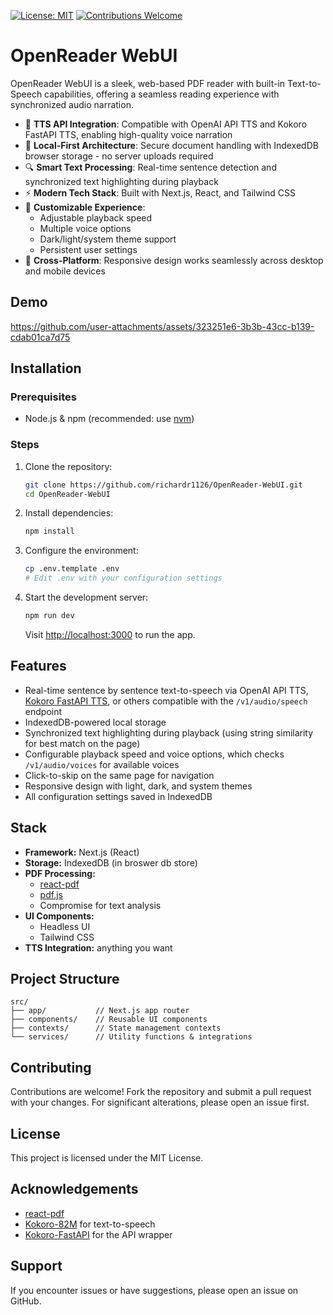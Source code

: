 [![License: MIT](https://img.shields.io/badge/License-MIT-blue.svg)](#license)
[![Contributions Welcome](https://img.shields.io/badge/Contributions-Welcome-orange.svg)](../../pulls)

# OpenReader WebUI

OpenReader WebUI is a sleek, web-based PDF reader with built-in Text-to-Speech capabilities, offering a seamless reading experience with synchronized audio narration.

- 🎯 **TTS API Integration**: Compatible with OpenAI API TTS and Kokoro FastAPI TTS, enabling high-quality voice narration
- 💾 **Local-First Architecture**: Secure document handling with IndexedDB browser storage - no server uploads required
- 🔍 **Smart Text Processing**: Real-time sentence detection and synchronized text highlighting during playback
- ⚡ **Modern Tech Stack**: Built with Next.js, React, and Tailwind CSS
- 🎨 **Customizable Experience**: 
  - Adjustable playback speed
  - Multiple voice options
  - Dark/light/system theme support
  - Persistent user settings
- 📱 **Cross-Platform**: Responsive design works seamlessly across desktop and mobile devices

## **Demo**

https://github.com/user-attachments/assets/323251e6-3b3b-43cc-b139-cdab01ca7d75

## Installation

### Prerequisites
- Node.js & npm (recommended: use [nvm](https://github.com/nvm-sh/nvm))

### Steps

1. Clone the repository:
   ```bash
   git clone https://github.com/richardr1126/OpenReader-WebUI.git
   cd OpenReader-WebUI
   ```

2. Install dependencies:
   ```bash
   npm install
   ```

3. Configure the environment:
   ```bash
   cp .env.template .env
   # Edit .env with your configuration settings
   ```

4. Start the development server:
   ```bash
   npm run dev
   ```
   Visit [http://localhost:3000](http://localhost:3000) to run the app.

## **Features**
  - Real-time sentence by sentence text-to-speech via OpenAI API TTS, [Kokoro FastAPI TTS](https://github.com/remsky/Kokoro-FastAPI), or others compatible with the `/v1/audio/speech` endpoint
  - IndexedDB-powered local storage
  - Synchronized text highlighting during playback (using string similarity for best match on the page)
  - Configurable playback speed and voice options, which checks `/v1/audio/voices` for available voices
  - Click-to-skip on the same page for navigation
  - Responsive design with light, dark, and system themes
  - All configuration settings saved in IndexedDB

## Stack

- **Framework:** Next.js (React)
- **Storage:** IndexedDB (in broswer db store)
- **PDF Processing:** 
  - [react-pdf](https://github.com/wojtekmaj/react-pdf)
  - [pdf.js](https://mozilla.github.io/pdf.js/)
  - Compromise for text analysis
- **UI Components:** 
  - Headless UI
  - Tailwind CSS
- **TTS Integration:** anything you want

## Project Structure

```
src/
├── app/           // Next.js app router
├── components/    // Reusable UI components
├── contexts/      // State management contexts
└── services/      // Utility functions & integrations
```

## Contributing

Contributions are welcome! Fork the repository and submit a pull request with your changes. For significant alterations, please open an issue first.

## License

This project is licensed under the MIT License.

## Acknowledgements

- [react-pdf](https://github.com/wojtekmaj/react-pdf)
- [Kokoro-82M](https://huggingface.co/hexgrad/Kokoro-82M) for text-to-speech
- [Kokoro-FastAPI](https://github.com/remsky/Kokoro-FastAPI) for the API wrapper

## Support

If you encounter issues or have suggestions, please open an issue on GitHub.

<!-- ...existing sections for further documentation or credits if needed... -->
